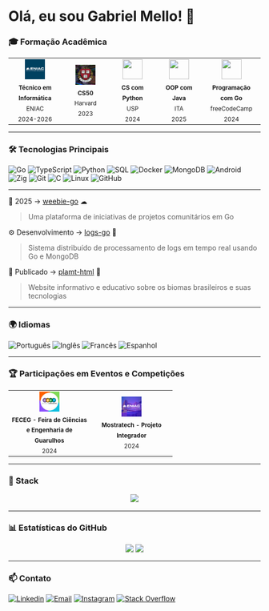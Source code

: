 # Olá, eu sou Gabriel Mello! 👋

### 🎓 Formação Acadêmica

<table>
  <tr>
    <td align="center" width="125px">
      <img src="https://raw.githubusercontent.com/codinomello/codinomello/main/assets/eniac.png" width="40" height="40"/>
      <br>
      <sub>
        <b>Técnico em Informática</b>
        <br>
        ENIAC
        <br>
        2024-2026
      </sub>
    </td>
    <td align="center" width="125px">
      <img src="https://raw.githubusercontent.com/codinomello/codinomello/main/assets/cs50.png" width="40" height="40"/>
      <br>
      <sub>
        <b>CS50</b>
        <br>
        Harvard
        <br>
        2023
      </sub>
    </td>
    <td align="center" width="125px">
      <img src="https://cdn.jsdelivr.net/gh/devicons/devicon/icons/python/python-original-wordmark.svg" width="40" height="40"/>
      <br>
      <sub>
        <b>CS com Python</b>
        <br>
        USP
        <br>
        2024
      </sub>
    </td>
    <td align="center" width="125px">
      <img src="https://cdn.jsdelivr.net/gh/devicons/devicon/icons/java/java-original-wordmark.svg" width="40" height="40"/>
      <br>
      <sub>
        <b>OOP com Java</b>
        <br>
        ITA
        <br>
        2025
      </sub>
    </td>
    <td align="center" width="125px">
      <img src="https://cdn.jsdelivr.net/gh/devicons/devicon/icons/go/go-original-wordmark.svg" width="40" height="40"/>
      <br>
      <sub>
        <b>Programação com Go</b>
        <br>
        freeCodeCamp
        <br>
        2024
      </sub>
    </td>
  </tr>
</table>

---

### 🛠 Tecnologias Principais

![Go](https://img.shields.io/badge/Go-00ADD8?style=flat-square&logo=go&logoColor=white)
![TypeScript](https://img.shields.io/badge/TypeScript-3178C6?style=flat-square&logo=typescript&logoColor=white)
![Python](https://img.shields.io/badge/Python-3776AB?style=flat-square&logo=python&logoColor=white)
![SQL](https://img.shields.io/badge/SQL-4479A1?style=flat-square&logo=mysql&logoColor=white)
![Docker](https://img.shields.io/badge/Docker-2496ED?style=flat-square&logo=docker&logoColor=white)
![MongoDB](https://img.shields.io/badge/MongoDB-47A248?style=flat-square&logo=mongodb&logoColor=white)
![Android](https://img.shields.io/badge/Android-3DDC84?style=flat-square&logo=android&logoColor=white)
![Zig](https://img.shields.io/badge/Zig-D79921?style=flat-square&logo=zig&logoColor=white)
![Git](https://img.shields.io/badge/Git-F05032?style=flat-square&logo=git&logoColor=white)
![C](https://img.shields.io/badge/C-4F4F4F?style=flat-square&logo=c&logoColor=white)
![Linux](https://img.shields.io/badge/Linux-282828?style=flat-square&logo=linux&logoColor=white)
![GitHub](https://img.shields.io/badge/GitHub-100000?style=flat-square&logo=github&logoColor=white)
<!--![Firebase](https://img.shields.io/badge/Firebase-db8502?style=flat-square&logo=firebase&logoColor=white)-->
<!--![Google Cloud](https://img.shields.io/badge/Google_Cloud-4285F4?style=flat-square&logo=googlecloud&logoColor=white)-->

---

🔎 2025 → [weebie-go](https://github.com/codinomello/weebie-go) ☁
> Uma plataforma de iniciativas de projetos comunitários em Go

⚙ Desenvolvimento → [logs-go](https://github.com/codinomello/logs-go) 📰 
> Sistema distribuído de processamento de logs em tempo real usando Go e MongoDB

📄 Publicado → [plamt-html](https://github.com/codinomello/plamt-html) 🌱
> Website informativo e educativo sobre os biomas brasileiros e suas tecnologias

---

### 🌍 Idiomas

![Português](https://img.shields.io/badge/Português-Nativo-008494?style=flat-square&logo=translate&logoColor=white)
![Inglês](https://img.shields.io/badge/Inglês-Avançado-1D6F93?style=flat-square&logo=translate&logoColor=white)
![Francês](https://img.shields.io/badge/Francês-Avançado-1D6F93?style=flat-square&logo=translate&logoColor=white)
![Espanhol](https://img.shields.io/badge/Espanhol-Intermediário-3D9EBB?style=flat-square&logo=translate&logoColor=white)

---

### 🏆 Participações em Eventos e Competições

<table>
  <tr>
    <td align="center" width="150px">
      <img src="https://raw.githubusercontent.com/codinomello/codinomello/main/assets/feceg.png" width="40" height="40"/>
      <br>
      <sub>
        <b>FECEG - Feira de Ciências e Engenharia de Guarulhos</b>
        <br>
        2024
      </sub>
    </td>
    <td align="center" width="150px">
      <img src="https://raw.githubusercontent.com/codinomello/codinomello/main/assets/mostratech.png" width="40" height="40"/>
      <br>
      <sub>
        <b>Mostratech - Projeto Integrador</b>
        <br>
        2024
      </sub>
    </td>
  </tr>
</table>

---

### 🚀 Stack 

<div align="center">
  <img src="https://skillicons.dev/icons?i=go,react,tailwind,htmx&perline=8" />
</div>

---

### 📊 Estatísticas do GitHub

<div align="center">
  <img height="165em" src="https://github-readme-stats.vercel.app/api?username=codinomello&show_icons=true&count_private=true&include_all_commits=true&theme=transparent" />
  <img height="165em" src="https://github-readme-stats.vercel.app/api/top-langs/?username=codinomello&layout=compact&langs_count=6&hide=html,css&theme=transparent"/>
</div>

---

### 📫 Contato

[![Linkedin](https://img.shields.io/badge/Linkedin-0A66C2?style=flat-square&logo=linkedin&logoColor=white)](https://linkedin.com/in/gabriel-h-mello)
[![Email](https://img.shields.io/badge/Email-EA4335?style=flat-square&logo=gmail&logoColor=white)](mailto:gabrielmellocode@gmail.com)
[![Instagram](https://img.shields.io/badge/Instagram-E4405F?style=flat-square&logo=instagram&logoColor=white)](https://instagram.com/codinomello)
[![Stack Overflow](https://img.shields.io/badge/Stack_Overflow-F58025?style=flat-square&logo=stackoverflow&logoColor=white)](https://stackoverflow.com/users/23629787)
